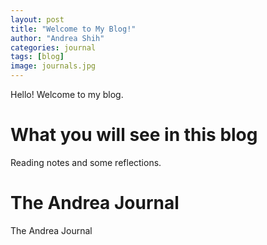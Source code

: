 ```yaml
---
layout: post
title: "Welcome to My Blog!"
author: "Andrea Shih"
categories: journal
tags: [blog]
image: journals.jpg
---
```


Hello! Welcome to my blog.

# What you will see in this blog

Reading notes and some reflections.

# The Andrea Journal

The Andrea Journal
